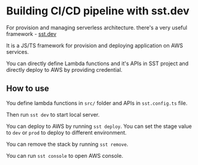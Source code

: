 # Building CI/CD pipeline with sst.dev

For provision and managing serverless architecture. there's a very useful framework - [sst.dev](https://sst.dev/docs/)

It is a JS/TS framework for provision and deploying application on AWS services. 

You can directly define Lambda functions and it's APIs in SST project and directly deploy to AWS by providing credential.

## How to use

You define lambda functions in `src/` folder and APIs in `sst.config.ts` file.

Then run `sst dev` to start local server.

You can deploy to AWS by running `sst deploy`. You can set the stage value to `dev` or `prod` to deploy to different environment.

You can remove the stack by running `sst remove`.

You can run `sst console` to open AWS console.

